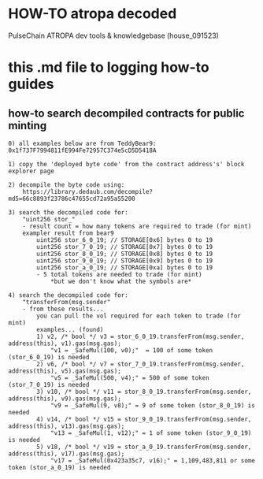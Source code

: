 # HOW-TO atropa decoded
PulseChain ATROPA dev tools &amp; knowledgebase (house_091523)

# this .md file to logging how-to guides

## how-to search decompiled contracts for public minting
    0) all examples below are from TeddyBear9: 0x1f737F7994811fE994Fe72957C374e5cD5D5418A
    
    1) copy the 'deployed byte code' from the contract address's' block explorer page
    
    2) decompile the byte code using:
        https://library.dedaub.com/decompile?md5=66c8893f23786c47655cd72a95a55200
        
    3) search the decompiled code for:
        "uint256 stor_"
        - result count = how many tokens are required to trade (for mint)
        exampler result from bear9
            uint256 stor_6_0_19; // STORAGE[0x6] bytes 0 to 19
            uint256 stor_7_0_19; // STORAGE[0x7] bytes 0 to 19
            uint256 stor_8_0_19; // STORAGE[0x8] bytes 0 to 19
            uint256 stor_9_0_19; // STORAGE[0x9] bytes 0 to 19
            uint256 stor_a_0_19; // STORAGE[0xa] bytes 0 to 19
            - 5 total tokens are needed to trade (for mint)
                *but we don't know what the symbols are* 
            
    4) search the decompiled code for:
        "transferFrom(msg.sender"
        - from these results...
            you can pull the vol required for each token to trade (for mint)
            examples... (found)
            1) v2, /* bool */ v3 = stor_6_0_19.transferFrom(msg.sender, address(this), v1).gas(msg.gas);
                "v1 = _SafeMul(100, v0);"  = 100 of some token (stor_6_0_19) is needed
            2) v6, /* bool */ v7 = stor_7_0_19.transferFrom(msg.sender, address(this), v5).gas(msg.gas);
                "v5 = _SafeMul(500, v4);" = 500 of some token (stor_7_0_19) is needed
            3) v10, /* bool */ v11 = stor_8_0_19.transferFrom(msg.sender, address(this), v9).gas(msg.gas);
                "v9 = _SafeMul(9, v8);" = 9 of some token (stor_8_0_19) is needed
            4) v14, /* bool */ v15 = stor_9_0_19.transferFrom(msg.sender, address(this), v13).gas(msg.gas);
                "v13 = _SafeMul(1, v12);" = 1 of some token (stor_9_0_19) is needed
            5) v18, /* bool */ v19 = stor_a_0_19.transferFrom(msg.sender, address(this), v17).gas(msg.gas);
                "v17 = _SafeMul(0x423a35c7, v16);" = 1,109,483,811 or some token (stor_a_0_19) is needed 
